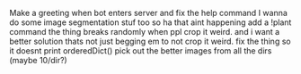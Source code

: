 
Make a greeting when bot enters server and fix the help command
I wanna do some image segmentation stuf too so ha that aint happening
add a !plant command
the thing breaks randomly when ppl crop it weird. and i want a better solution thats not just begging em to not crop it weird.
fix the thing so it doesnt print orderedDict()
pick out the better images from all the dirs (maybe 10/dir?)

